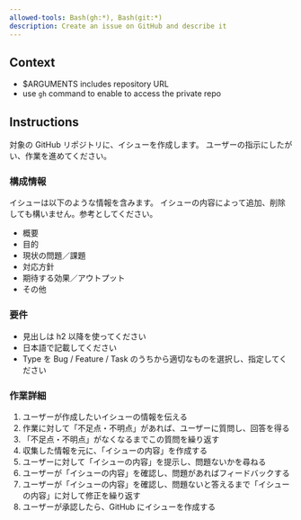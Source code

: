 ```yaml
---
allowed-tools: Bash(gh:*), Bash(git:*)
description: Create an issue on GitHub and describe it
---
```


## Context

- $ARGUMENTS includes repository URL
- use `gh` command to enable to access the private repo

## Instructions

対象の GitHub リポジトリに、イシューを作成します。
ユーザーの指示にしたがい、作業を進めてください。

### 構成情報

イシューは以下のような情報を含みます。
イシューの内容によって追加、削除しても構いません。参考としてください。

- 概要
- 目的
- 現状の問題／課題
- 対応方針
- 期待する効果／アウトプット
- その他

### 要件

- 見出しは h2 以降を使ってください
- 日本語で記載してください
- Type を Bug / Feature / Task のうちから適切なものを選択し、指定してください

### 作業詳細

1. ユーザーが作成したいイシューの情報を伝える
2. 作業に対して「不足点・不明点」があれば、ユーザーに質問し、回答を得る
3. 「不足点・不明点」がなくなるまでこの質問を繰り返す
4. 収集した情報を元に、「イシューの内容」を作成する
5. ユーザーに対して「イシューの内容」を提示し、問題ないかを尋ねる
6. ユーザーが「イシューの内容」を確認し、問題があればフィードバックする
7. ユーザーが「イシューの内容」を確認し、問題ないと答えるまで「イシューの内容」に対して修正を繰り返す
8. ユーザーが承認したら、GitHub にイシューを作成する
